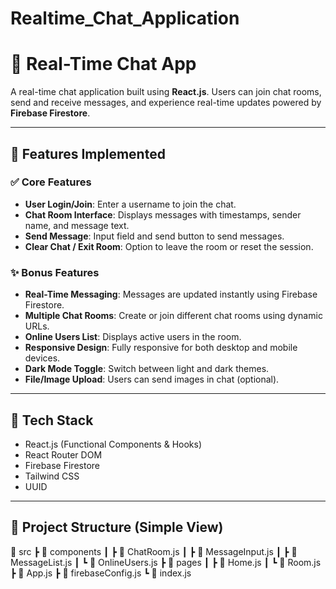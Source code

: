 # Realtime_Chat_Application
# 💬 Real-Time Chat App

A real-time chat application built using **React.js**. Users can join chat rooms, send and receive messages, and experience real-time updates powered by **Firebase Firestore**.

---

## 📌 Features Implemented

### ✅ Core Features
- **User Login/Join**: Enter a username to join the chat.
- **Chat Room Interface**: Displays messages with timestamps, sender name, and message text.
- **Send Message**: Input field and send button to send messages.
- **Clear Chat / Exit Room**: Option to leave the room or reset the session.

### ✨ Bonus Features
- **Real-Time Messaging**: Messages are updated instantly using Firebase Firestore.
- **Multiple Chat Rooms**: Create or join different chat rooms using dynamic URLs.
- **Online Users List**: Displays active users in the room.
- **Responsive Design**: Fully responsive for both desktop and mobile devices.
- **Dark Mode Toggle**: Switch between light and dark themes.
- **File/Image Upload**: Users can send images in chat (optional).

---

## 🧰 Tech Stack

- React.js (Functional Components & Hooks)
- React Router DOM
- Firebase Firestore
- Tailwind CSS
- UUID

---

## 📁 Project Structure (Simple View)
📁 src
 ┣ 📁 components
 ┃ ┣ 📄 ChatRoom.js
 ┃ ┣ 📄 MessageInput.js
 ┃ ┣ 📄 MessageList.js
 ┃ ┗ 📄 OnlineUsers.js
 ┣ 📁 pages
 ┃ ┣ 📄 Home.js
 ┃ ┗ 📄 Room.js
 ┣ 📄 App.js
 ┣ 📄 firebaseConfig.js
 ┗ 📄 index.js


